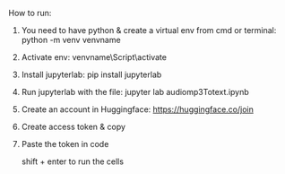 How to run: 
1. You need to have python & create a virtual env from cmd or terminal: python -m venv venvname
2. Activate env: venvname\Script\activate
3. Install jupyterlab: pip install jupyterlab
4. Run jupyterlab with the file: jupyter lab audiomp3Totext.ipynb
5. Create an account in Huggingface: https://huggingface.co/join
6. Create access token & copy 
7. Paste the token in code 

   shift + enter to run the cells
